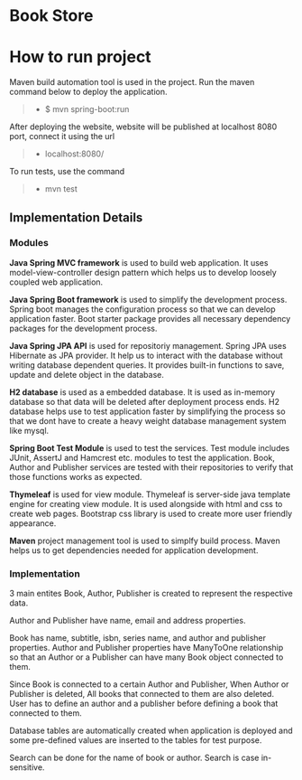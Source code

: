 # Book Store

# How to run project

Maven build automation tool is used in the project. 
Run the maven command below to deploy the application.

>* $ mvn spring-boot:run

After deploying the website, website will be published at localhost 8080 port, connect it using the url

>* localhost:8080/

To run tests, use the command

>* mvn test


## Implementation Details

### Modules

**Java Spring MVC framework** is used to build web application. It uses model-view-controller design pattern which helps us to develop loosely coupled web application.

**Java Spring Boot framework** is used to simplify the development process. Spring boot manages the configuration process so that we can develop application faster. Boot starter package provides all necessary dependency packages for the development process.

**Java Spring JPA API** is used for repositoriy management. Spring JPA uses Hibernate as JPA provider. It help us to interact with the database without writing database dependent queries. It provides built-in functions to save, update and delete object in the database.

**H2 database** is used as a embedded database. It is used as in-memory database so that data will be deleted after deployment process ends. H2 database helps use to test application faster by simplifying the process so that we dont have to create a heavy weight database management system like mysql.  

**Spring Boot Test Module** is used to test the services. Test module includes JUnit, AssertJ and Hamcrest etc. modules to test the application. Book, Author and Publisher services are tested with their repositories to verify that those functions works as expected.

**Thymeleaf** is used for view module. Thymeleaf is server-side java template engine for creating view module. It is used alongside with html and css to create web pages. Bootstrap css library is used to create more user friendly appearance.

**Maven** project management tool is used to simplfy build process. Maven helps us to get dependencies needed for application development.

### Implementation

3 main entites Book, Author, Publisher is created to represent the respective data.

Author and Publisher have name, email and address properties.

Book has name, subtitle, isbn, series name, and author and publisher properties. Author and Publisher properties have ManyToOne relationship so that an Author or a Publisher can have many Book object connected to them.

Since Book is connected to a certain Author and Publisher, When Author or Publisher is deleted, All books that connected to them are also deleted.
User has to define an author and a publisher before defining a book that connected to them.

Database tables are automatically created when application is deployed and some pre-defined values are inserted to the tables for test purpose.

Search can be done for the name of book or author. Search is case in-sensitive.


